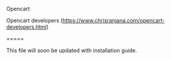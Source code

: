 Opencart

Opencart developers (https://www.chrisranjana.com/opencart-developers.html)

=====

This file will soon be updated with installation guide.

